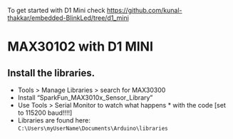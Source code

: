 To get started with D1 Mini check 
https://github.com/kunal-thakkar/embedded-BlinkLed/tree/d1_mini

# MAX30102 with D1 MINI


## Install the libraries.
* Tools > Manage Libraries > search for MAX30300
* Install “SparkFun_MAX3010x_Sensor_Library”
* Use Tools > Serial Monitor to watch what happens * with the code [set to 115200 baud!!!!]
* Libraries are found here:
`C:\Users\myUserName\Documents\Arduino\libraries`
